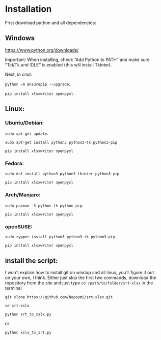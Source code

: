 # Installation

First download python and all dependencies:

## Windows

https://www.python.org/downloads/

Important: When installing, check “Add Python to PATH” and make sure “Tcl/Tk and IDLE” is enabled (this will install Tkinter).

Next, in cmd:

`python -m ensurepip --upgrade`.

`pip install xlsxwriter openpyxl`.

## Linux:

### Ubuntu/Debian:

`sudo apt-get update`.

`sudo apt-get install python3 python3-tk python3-pip`

`pip install xlsxwriter openpyxl`

### Fedora:

`sudo dnf install python3 python3-tkinter python3-pip`

`pip install xlsxwriter openpyxl`

### Arch/Manjaro:

`sudo pacman -S python tk python-pip`.

`pip install xlsxwriter openpyxl`

### openSUSE:

`sudo zypper install python3 python3-tk python3-pip`

`pip install xlsxwriter openpyxl`

## install the script:

I won't explain how to install git on windup and all linux, you'll figure it out on your own, I think. Either just skip the first two commands, download the repository from the site and just type `cd /path/to/folder/srt-xlsx` in the terminal
 
`git clone https://github.com/Nepoymi/srt-xlsx.git`

`cd srt-xslx`

`python srt_to_xslx.py`

or

`python xslx_to_srt.py`
